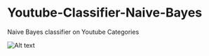 # Youtube-Classifier-Naive-Bayes
Naive Bayes classifier on Youtube Categories

![Alt text](https://lh5.googleusercontent.com/oLrtclj7fONU8TB8Kob7W_pBiyINY_bIhnOvu3NCwQj7WkJwF4CfhFaszjzfJnrDBzDhMnhJmfft4j8=w1366-h648 "Screenshot")
